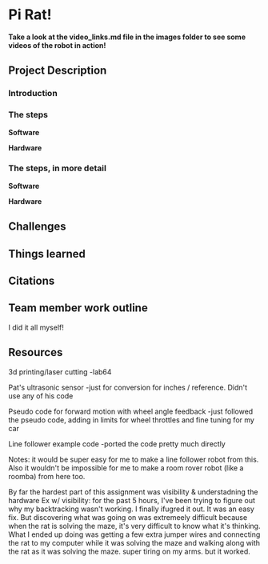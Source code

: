 # Pi Rat!

**Take a look at the video_links.md file in the images folder to see some videos 
of the robot in action!**

## Project Description

### Introduction

### The steps

**Software**

**Hardware**

### The steps, in more detail

**Software**

**Hardware**

## Challenges

## Things learned

## Citations

## Team member work outline
I did it all myself!

## Resources

3d printing/laser cutting
      -lab64

Pat's ultrasonic sensor
      -just for conversion for inches / reference. Didn't use any of his code

Pseudo code for forward motion with wheel angle feedback
       -just followed the pseudo code, adding in limits for wheel throttles and fine tuning for my car

Line follower example code
     -ported the code pretty much directly
     
Notes: it would be super easy for me to make a line follower robot from this. 
Also it wouldn't be impossible for me to make a room rover robot (like a roomba) from here too.

By far the hardest part of this assignment was visibility & understadning the hardware
Ex w/ visibility: for the past 5 hours, I've been trying to figure out why my backtracking wasn't working. I finally ifugred it out. It was an easy fix. But discovering what was going on was extremeely difficult because when the rat is solving the maze, it's very difficult to know what it's thinking. What I ended up doing was getting a few extra jumper wires and connecting the rat to my computer while it was solving the maze and walking along with the rat as it was solving the maze. super tiring on my arms. but it worked.
